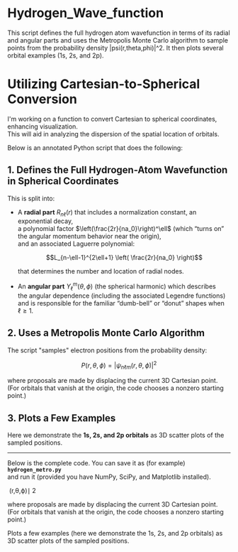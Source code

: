 # Hydrogen_Wave_function
This script defines the full hydrogen atom wavefunction in terms of its radial and angular parts and uses the Metropolis Monte Carlo algorithm to sample points from the probability density |psi(r,theta,phi)|^2. It then plots several orbital examples (1s, 2s, and 2p).

# Utilizing Cartesian-to-Spherical Conversion

I'm working on a function to convert Cartesian to spherical coordinates, enhancing visualization.  
This will aid in analyzing the dispersion of the spatial location of orbitals.

Below is an annotated Python script that does the following:

## 1. Defines the Full Hydrogen-Atom Wavefunction in Spherical Coordinates

This is split into:

- A **radial part** $R_{n\ell}(r)$ that includes a normalization constant, an exponential decay,  
  a polynomial factor $\left(\frac{2r}{na_0}\right)^\ell$ (which “turns on” the angular momentum behavior near the origin),  
  and an associated Laguerre polynomial:

  $$L_{n-\ell-1}^{2\ell+1} \left( \frac{2r}{na_0} \right)$$

  that determines the number and location of radial nodes.

- An **angular part** $Y_{\ell}^{m}(\theta, \phi)$ (the spherical harmonic) which describes  
  the angular dependence (including the associated Legendre functions)  
  and is responsible for the familiar “dumb-bell” or “donut” shapes when $\ell \geq 1$.

## 2. Uses a Metropolis Monte Carlo Algorithm

The script "samples" electron positions from the probability density:

$$P(r, \theta, \phi) = |\psi_{n\ell m}(r, \theta, \phi)|^2$$

where proposals are made by displacing the current 3D Cartesian point.  
(For orbitals that vanish at the origin, the code chooses a nonzero starting point.)

## 3. Plots a Few Examples

Here we demonstrate the **1s, 2s, and 2p orbitals** as 3D scatter plots of the sampled positions.

---

Below is the complete code. You can save it as (for example) **`hydrogen_metro.py`**  
and run it (provided you have NumPy, SciPy, and Matplotlib installed).

​
 (r,θ,ϕ)∣ 
2
 
where proposals are made by displacing the current 3D Cartesian point. (For orbitals that vanish at the origin, the code chooses a nonzero starting point.)

Plots a few examples (here we demonstrate the 1s, 2s, and 2p orbitals) as 3D scatter plots of the sampled positions.
